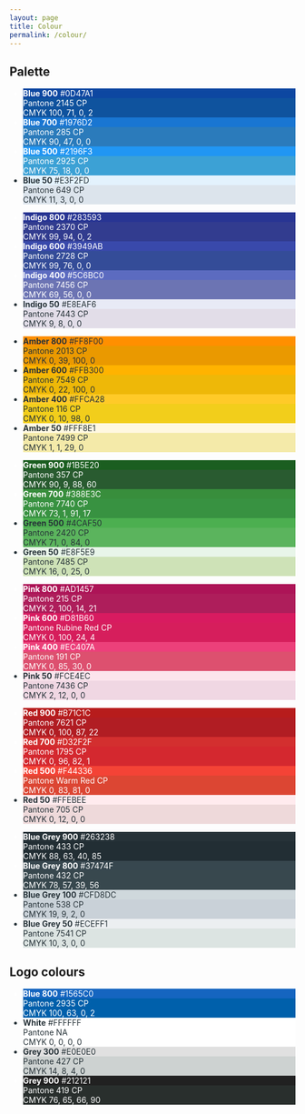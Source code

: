 ```yaml
---
layout: page
title: Colour
permalink: /colour/
---
```


## Palette

<ul class="docs-swatch-group">
    <li class="docs-swatch" style="color:#FFFFFF">
        <div class="docs-swatch__screen" style="background-color:#0D47A1">
            <strong>Blue 900</strong>
            #0D47A1
        </div>
        <div class="docs-swatch__print" style="background-color:#0F539E">
            Pantone 2145 CP<br>
            CMYK 100, 71, 0, 2
        </div>
    </li>
    <li class="docs-swatch docs-swatch--double" style="color:#FFFFFF">
        <div class="docs-swatch__screen" style="background-color:#1976D2">
            <strong>Blue 700</strong>
            #1976D2
        </div>
        <div class="docs-swatch__print" style="background-color:#2B7BBB">
            Pantone 285 CP<br>
            CMYK 90, 47, 0, 0
        </div>
    </li>
    <li class="docs-swatch" style="color:#FFFFFF">
        <div class="docs-swatch__screen" style="background-color:#2196F3">
            <strong>Blue 500</strong>
            #2196F3
        </div>
        <div class="docs-swatch__print" style="background-color:#3CA1D5">
            Pantone 2925 CP<br>
            CMYK 75, 18, 0, 0
        </div>
    </li>
    <li class="docs-swatch" style="color:#263238">
        <div class="docs-swatch__screen" style="background-color:#E3F2FD">
            <strong>Blue 50</strong>
            #E3F2FD
        </div>
        <div class="docs-swatch__print" style="background-color:#DCE4EC">
            Pantone 649 CP<br>
            CMYK 11, 3, 0, 0
        </div>
    </li>
</ul>

<ul class="docs-swatch-group">
    <li class="docs-swatch" style="color:#FFFFFF">
        <div class="docs-swatch__screen" style="background-color:#283593">
            <strong>Indigo 800</strong>
            #283593
        </div>
        <div class="docs-swatch__print" style="background-color:#323C8F">
            Pantone 2370 CP<br>
            CMYK 99, 94, 0, 2
        </div>
    </li>
    <li class="docs-swatch docs-swatch--double" style="color:#FFFFFF">
        <div class="docs-swatch__screen" style="background-color:#3949AB">
            <strong>Indigo 600</strong>
            #3949AB
        </div>
        <div class="docs-swatch__print" style="background-color:#344C98">
            Pantone 2728 CP<br>
            CMYK 99, 76, 0, 0
        </div>
    </li>
    <li class="docs-swatch" style="color:#FFFFFF">
        <div class="docs-swatch__screen" style="background-color:#5C6BC0">
            <strong>Indigo 400</strong>
            #5C6BC0
        </div>
        <div class="docs-swatch__print" style="background-color:#6C74B3">
            Pantone 7456 CP<br>
            CMYK 69, 56, 0, 0
        </div>
    </li>
    <li class="docs-swatch" style="color:#263238">
        <div class="docs-swatch__screen" style="background-color:#E8EAF6">
            <strong>Indigo 50</strong>
            #E8EAF6
        </div>
        <div class="docs-swatch__print" style="background-color:#E2DDE8">
            Pantone 7443 CP<br>
            CMYK 9, 8, 0, 0
        </div>
    </li>
</ul>

<ul class="docs-swatch-group">
    <li class="docs-swatch" style="color:#263238">
        <div class="docs-swatch__screen" style="background-color:#FF8F00">
            <strong>Amber 800</strong>
            #FF8F00
        </div>
        <div class="docs-swatch__print" style="background-color:#EA9900">
            Pantone 2013 CP<br>
            CMYK 0, 39, 100, 0
        </div>
    </li>
    <li class="docs-swatch docs-swatch--double" style="color:#263238">
        <div class="docs-swatch__screen" style="background-color:#FFB300">
            <strong>Amber 600</strong>
            #FFB300
        </div>
        <div class="docs-swatch__print" style="background-color:#EEB808">
            Pantone 7549 CP<br>
            CMYK 0, 22, 100, 0
        </div>
    </li>
    <li class="docs-swatch" style="color:#263238">
        <div class="docs-swatch__screen" style="background-color:#FFCA28">
            <strong>Amber 400</strong>
            #FFCA28
        </div>
        <div class="docs-swatch__print" style="background-color:#F2CE1B">
            Pantone 116 CP<br>
            CMYK 0, 10, 98, 0
        </div>
    </li>
    <li class="docs-swatch" style="color:#263238">
        <div class="docs-swatch__screen" style="background-color:#FFF8E1">
            <strong>Amber 50</strong>
            #FFF8E1
        </div>
        <div class="docs-swatch__print" style="background-color:#F4EAA9">
            Pantone 7499 CP<br>
            CMYK 1, 1, 29, 0
        </div>
    </li>
</ul>

<ul class="docs-swatch-group">
    <li class="docs-swatch" style="color:#FFFFFF">
        <div class="docs-swatch__screen" style="background-color:#1B5E20">
            <strong>Green 900</strong>
            #1B5E20
        </div>
        <div class="docs-swatch__print" style="background-color:#295B30">
            Pantone 357 CP<br>
            CMYK 90, 9, 88, 60
        </div>
    </li>
    <li class="docs-swatch docs-swatch--double" style="color:#FFFFFF">
        <div class="docs-swatch__screen" style="background-color:#388E3C">
            <strong>Green 700</strong>
            #388E3C
        </div>
        <div class="docs-swatch__print" style="background-color:#389241">
            Pantone 7740 CP<br>
            CMYK 73, 1, 91, 17
        </div>
    </li>
    <li class="docs-swatch" style="color:#263238">
        <div class="docs-swatch__screen" style="background-color:#4CAF50">
            <strong>Green 500</strong>
            #4CAF50
        </div>
        <div class="docs-swatch__print" style="background-color:#5BB45D">
            Pantone 2420 CP<br>
            CMYK 71, 0, 84, 0
        </div>
    </li>
    <li class="docs-swatch" style="color:#263238">
        <div class="docs-swatch__screen" style="background-color:#E8F5E9">
            <strong>Green 50</strong>
            #E8F5E9
        </div>
        <div class="docs-swatch__print" style="background-color:#CEE2B7">
            Pantone 7485 CP<br>
            CMYK 16, 0, 25, 0
        </div>
    </li>
</ul>

<ul class="docs-swatch-group">
    <li class="docs-swatch" style="color:#FFFFFF">
        <div class="docs-swatch__screen" style="background-color:#AD1457">
            <strong>Pink 800</strong>
            #AD1457
        </div>
        <div class="docs-swatch__print" style="background-color:#AE1E5B">
            Pantone 215 CP<br>
            CMYK 2, 100, 14, 21
        </div>
    </li>
    <li class="docs-swatch docs-swatch--double" style="color:#FFFFFF">
        <div class="docs-swatch__screen" style="background-color:#D81B60">
            <strong>Pink 600</strong>
            #D81B60
        </div>
        <div class="docs-swatch__print" style="background-color:#D61E5C">
            Pantone Rubine Red CP<br>
            CMYK 0, 100, 24, 4
        </div>
    </li>
    <li class="docs-swatch" style="color:#FFFFFF">
        <div class="docs-swatch__screen" style="background-color:#EC407A">
            <strong>Pink 400</strong>
            #EC407A
        </div>
        <div class="docs-swatch__print" style="background-color:#DD506F">
            Pantone 191 CP<br>
            CMYK 0, 85, 30, 0
        </div>
    </li>
    <li class="docs-swatch" style="color:#263238">
        <div class="docs-swatch__screen" style="background-color:#FCE4EC">
            <strong>Pink 50</strong>
            #FCE4EC
        </div>
        <div class="docs-swatch__print" style="background-color:#F0D7E3">
            Pantone 7436 CP<br>
            CMYK 2, 12, 0, 0
        </div>
    </li>
</ul>

<ul class="docs-swatch-group">
    <li class="docs-swatch" style="color:#FFFFFF">
        <div class="docs-swatch__screen" style="background-color:#B71C1C">
            <strong>Red 900</strong>
            #B71C1C
        </div>
        <div class="docs-swatch__print" style="background-color:#B11D23">
            Pantone 7621 CP<br>
            CMYK 0, 100, 87, 22
        </div>
    </li>
    <li class="docs-swatch docs-swatch--double" style="color:#FFFFFF">
        <div class="docs-swatch__screen" style="background-color:#D32F2F">
            <strong>Red 700</strong>
            #D32F2F
        </div>
        <div class="docs-swatch__print" style="background-color:#D4282F">
            Pantone 1795 CP<br>
            CMYK 0, 96, 82, 1
        </div>
    </li>
    <li class="docs-swatch" style="color:#FFFFFF">
        <div class="docs-swatch__screen" style="background-color:#F44336">
            <strong>Red 500</strong>
            #F44336
        </div>
        <div class="docs-swatch__print" style="background-color:#DC4633">
            Pantone Warm Red CP<br>
            CMYK 0, 83, 81, 0
        </div>
    </li>
    <li class="docs-swatch" style="color:#263238">
        <div class="docs-swatch__screen" style="background-color:#FFEBEE">
            <strong>Red 50</strong>
            #FFEBEE
        </div>
        <div class="docs-swatch__print" style="background-color:#EED9DA">
            Pantone 705 CP<br>
            CMYK 0, 12, 0, 0
        </div>
    </li>
</ul>

<ul class="docs-swatch-group">
    <li class="docs-swatch" style="color:#FFFFFF">
        <div class="docs-swatch__screen" style="background-color:#263238">
            <strong>Blue Grey 900</strong>
            #263238
        </div>
        <div class="docs-swatch__print" style="background-color:#222E34">
            Pantone 433 CP<br>
            CMYK 88, 63, 40, 85
        </div>
    </li>
    <li class="docs-swatch docs-swatch--double" style="color:#FFFFFF">
        <div class="docs-swatch__screen" style="background-color:#37474F">
            <strong>Blue Grey 800</strong>
            #37474F
        </div>
        <div class="docs-swatch__print" style="background-color:#38484E">
            Pantone 432 CP<br>
            CMYK 78, 57, 39, 56
        </div>
    </li>
    <li class="docs-swatch" style="color:#263238">
        <div class="docs-swatch__screen" style="background-color:#CFD8DC">
            <strong>Blue Grey 100</strong>
            #CFD8DC
        </div>
        <div class="docs-swatch__print" style="background-color:#C9D1D8">
            Pantone 538 CP<br>
            CMYK 19, 9, 2, 0
        </div>
    </li>
    <li class="docs-swatch" style="color:#263238">
        <div class="docs-swatch__screen" style="background-color:#ECEFF1">
            <strong>Blue Grey 50</strong>
            #ECEFF1
        </div>
        <div class="docs-swatch__print" style="background-color:#DCE4E2">
            Pantone 7541 CP<br>
            CMYK 10, 3, 0, 0
        </div>
    </li>
</ul>

## Logo colours

<ul class="docs-swatch-group">
    <li class="docs-swatch docs-swatch--double" style="color:#FFFFFF">
        <div class="docs-swatch__screen" style="background-color:#1565C0">
            <strong>Blue 800</strong>
            #1565C0
        </div>
        <div class="docs-swatch__print" style="background-color:#0060AB">
            Pantone 2935 CP<br>
            CMYK 100, 63, 0, 2
        </div>
    </li>
    <li class="docs-swatch" style="color:#263238">
        <div class="docs-swatch__screen" style="background-color:#FFFFFF">
            <strong>White</strong>
            #FFFFFF
        </div>
        <div class="docs-swatch__print" style="background-color:#FFFFFF">
            Pantone NA<br>
            CMYK 0, 0, 0, 0
        </div>
    </li>
    <li class="docs-swatch" style="color:#263238">
        <div class="docs-swatch__screen" style="background-color:#E0E0E0">
            <strong>Grey 300</strong>
            #E0E0E0
        </div>
        <div class="docs-swatch__print" style="background-color:#CDD2D1">
            Pantone 427 CP<br>
            CMYK 14, 8, 4, 0
        </div>
    </li>
    <li class="docs-swatch" style="color:#FFFFFF">
        <div class="docs-swatch__screen" style="background-color:#212121">
            <strong>Grey 900</strong>
            #212121
        </div>
        <div class="docs-swatch__print" style="background-color:#292F2D">
            Pantone 419 CP<br>
            CMYK 76, 65, 66, 90
        </div>
    </li>
</ul>